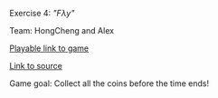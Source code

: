 Exercise 4: _"Fλy"_

Team: HongCheng and Alex

[Playable link to game](https://zhang-ale.github.io/game615-spring2023/exercises/exercise04/play/) 

[Link to source](https://github.com/Zhang-Ale/game615-spring2023/tree/main/exercises/exercise04) 

Game goal: 
Collect all the coins before the time ends! 
